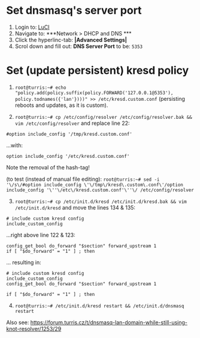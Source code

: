 # Set dnsmasq's server port

1. Login to: [LuCI](192.168.1.1/cgi-bin/luci/)
2. Navigate to: ***Network > DHCP and DNS ***
3. Click the hyperlinc-tab: **|Advanced Settings|**
3. Scrol down and fill out: **DNS Server Port** to be: `5353`

# Set (update persistent) kresd policy

1. `root@turris:~# echo "policy.add(policy.suffix(policy.FORWARD('127.0.0.1@5353'),  policy.todnames({'lan'})))" >> /etc/kresd.custom.conf` (persisting reboots and updates, as it is custom).

2. `root@turris:~# cp /etc/config/resolver /etc/config/resolver.bak && vim /etc/config/resolver` and replace line 22:

  ```
  #option include_config '/tmp/kresd.custom.conf'
  ```
  ...with:

  ```
  option include_config '/etc/kresd.custom.conf'
  ```

  Note the removal of the hash-tag!
  
  (to test (instead of manual file editing): `root@turris:~# sed -i '\/s\/#option include_config \'\/tmp\/kresd\.custom\.conf\'/option include_config '\''\/etc\/kresd.custom.conf'\''\/ /etc/config/resolver`

3. `root@turris:~# cp /etc/init.d/kresd /etc/init.d/kresd.bak && vim /etc/init.d/kresd` and move the lines 134 & 135:

  ```
  # include custom kresd config
  include_custom_config
  ```

  ...right above line 122 & 123:

  ```
  config_get_bool do_forward "$section" forward_upstream 1
  if [ "$do_forward" = "1" ] ; then
  ```

  ... resulting in:

  ```
  # include custom kresd config
  include_custom_config
  config_get_bool do_forward "$section" forward_upstream 1

  if [ "$do_forward" = "1" ] ; then
  ```

4. `root@turris:~# /etc/init.d/kresd restart && /etc/init.d/dnsmasq restart`

Also see: https://forum.turris.cz/t/dnsmasq-lan-domain-while-still-using-knot-resolver/1253/29
